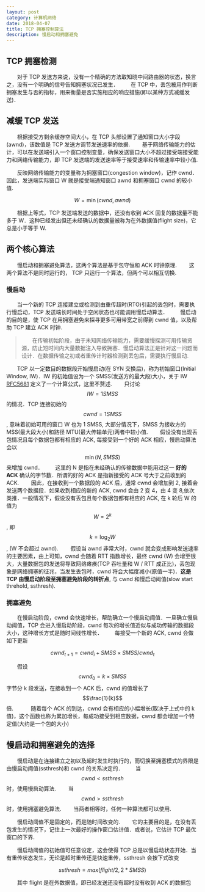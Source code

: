 ```yaml
---
layout: post
category: 计算机网络
date: 2018-04-07
title: TCP 拥塞控制算法
description: 慢启动和拥塞避免
---
```


## TCP 拥塞检测

　　对于 TCP 发送方来说，没有一个精确的方法取知晓中间路由器的状态，换言之，没有一个明确的信号告知拥塞状况已发生．
　　在 TCP 中，丢包被用作判断拥塞发生与否的指标，用来衡量是否实施相应的响应措施(即以某种方式减缓发送)．

## 减缓 TCP 发送

　　根据接受方剩余缓存空间大小，在 TCP 头部设置了通知窗口大小字段(awnd)，该数值是 TCP 发送方调节发送速率的依据.
　　基于网络传输能力的估计，可以在发送端引入一个窗口控制变量，确保发送窗口大小不超过接受端接受能力和网络传输能力，即 TCP 发送端的发送速率等于接受速率和传输速率中较小值.

　　反映网络传输能力的变量称为拥塞窗口(congestion window)，记作 cwnd．因此，发送端实际窗口 W 就是接受端通知窗口 awnd 和拥塞窗口 cwnd 的较小值.

$$
W = \min(cwnd, awnd)
$$

　　根据上等式，TCP 发送端发送的数据中，还没有收到 ACK 回复的数据量不能多于 W．这种已经发出但还未经确认的数据量被称为在外数据值(flight size)，它总是小于等于 W.

## 两个核心算法

　　慢启动和拥塞避免算法，这两个算法是基于包守恒和 ACK 时钟原理.
　　这两个算法不是同时运行的， TCP 只运行一个算法，但两个可以相互切换.

### 慢启动

　　当一个新的 TCP 连接建立或检测到由重传超时(RTO)引起的丢包时，需要执行慢启动，TCP 发送端长时间处于空闲状态也可能调用慢启动算法．
　　慢启动的目的是，使 TCP 在用拥塞避免来探寻更多可用带宽之前得到 cwnd 值，以及帮助 TCP 建立 ACK 时钟.

>　　在传输初始阶段，由于未知网络传输能力，需要缓慢探测可用传输资源，防止短时间内大量数据注入导致拥塞．慢启动算法正是针对这一问题而设计．在数据传输之初或者重传计时器检测到丢包后，需要执行慢启动.

　　TCP 以一定数目的数据段开始慢启动(在 SYN 交换后)，称为初始窗口(Initial Window, IW)．IW 的初始值设为一个 SMSS(发送方的最大段)大小，关于 IW [RFC5681](https://www.rfc-editor.org/info/rfc5681) 定义了一个计算公式，这里不赘述.
　　只讨论 $$IW = 1 SMSS$$ 的情况．TCP 连接初始的 $$cwnd = 1 SMSS$$, 意味着初始可用的窗口 W 也为 1 SMSS, 大部分情况下，SMSS 为接收方的 MSS(最大段大小)和路径 MTU(最大传输单元)两者中较小值.
　　假设没有出现丢包情况且每个数据包都有相应的 ACK, 每接受到一个好的 ACK 相应，慢启动算法会以 $$\min(N, SMSS)$$ 来增加 cwnd．
　　这里的 N 是指在未经确认的传输数据中能用过这一 **好的 ACK** 确认的字节数．所谓的好的 ACK 是指新接受的 ACK 号大于之前收到的 ACK.
　　因此，在接收到一个数据段的 ACK 后，通常 cwnd 会增加到 2, 接着会发送两个数据段．如果收到相应的新的 ACK, cwnd 会由 2 变 4，由 4 变 8,依次类推．一般情况下，假设没有丢包且每个数据包都有相应的 ACK, 在 k 轮后 W 的值为 $$W = 2^k$$, 即 $$k = \log_2{W}$$, (W 不会超过 awnd).
　　假设当 awnd 非常大时，cwnd 就会变成影响发送速率的主要因素，由上可知，cwnd 会随着 RTT 指数增长，最终 cwnd (W) 会增至很大，大量数据包的发送将导致网络瘫痪(TCP 吞吐量和 W / RTT 成正比)，丢包现象是网络拥塞的征兆，当发生丢包时，cwnd 将会大幅度减小(原值一半)．**这是 TCP 由慢启动阶段至拥塞避免阶段的转折点**, 与 cwnd 和慢启动阈值(slow start threhold, ssthresh).

### 拥塞避免

　　在慢启动阶段，cwnd 会快速增长，帮助确立一个慢启动阈值．一旦确立慢启动阈值，TCP 会进入慢启动阶段，cwnd 每次的增长值近似与成功传输的数据段大小，这种增长方式是随时间线性增长．
　　每接受一个新的 ACK, cwnd 会做如下更新

$$
{cwnd}_{t + 1} = {cwnd}_i + SMSS \times SMSS / cwnd_t
$$

　　假设 $${cwnd}_0 = k \times SMSS $$ 字节分 k 段发送，在接收到一个 ACK 后，cwnd 的值增长了 $$\frac{1}{k}$$ 倍.　
　　随着每个 ACK 的到达，cwnd 会有相应的小幅增长(取决于上式中的 k 值)，这个函数也称为累加增长，每成功接受到相应数据，cwnd 都会增加一个特定值(大约是一个包的大小)

## 慢启动和拥塞避免的选择

　　慢启动是在连接建立之初以及超时发生时执行的，而切换至拥塞模式的界限是由慢启动阈值(ssthresh)和 cwnd 的关系决定的．
　　当 $$ cwnd < ssthresh $$ 时，使用慢启动算法.
　　当 $$ cwnd > ssthresh $$ 时，使用拥塞避免算法.
　　当两者相等时，任何一种算法都可以使用.

　　慢启动阈值不是固定的，而是随时间改变的.
　　它的主要目的是，在没有丢包发生的情况下，记住上一次最好的操作窗口估计值．或者说，它估计 TCP 最优窗口的下界.

　　慢启动阈值的初始值可任意设定，这会使得 TCP 总是以慢启动状态开始．当有重传状态发生，无论是超时重传还是快速重传，ssthresh 会按下式改变

$$
ssthresh = max(flight / 2, 2 * SMSS)
$$

　　其中 flight 是在外数据值，即已经发送还没有超时没有收到 ACK 的数据包

　　


